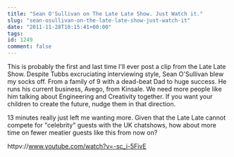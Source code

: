 ```yaml
---
title: "Sean O'Sullivan on The Late Late Show. Just Watch it."
slug: "sean-osullivan-on-the-late-late-show-just-watch-it"
date: "2011-11-28T10:15:41+00:00"
tags:
id: 1249
comment: false
---
```


This is probably the first and last time I'll ever post a clip from the Late Late Show. Despite Tubbs excruciating interviewing style, Sean O'Sullivan blew my socks off. From a family of 9 with a dead-beat Dad to huge success. He runs his current business, Avego, from Kinsale. We need more people like him talking about Engineering and Creativity together. If you want your children to create the future, nudge them in that direction.

13 minutes really just left me wanting more. Given that the Late Late cannot compete for "celebrity" guests with the UK chatshows, how about more time on fewer meatier guests like this from now on?

httpv://www.youtube.com/watch?v=-sc_i-5FivE
